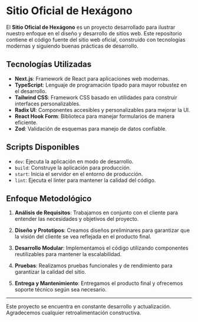 # Sitio Oficial de Hexágono

El **Sitio Oficial de Hexágono** es un proyecto desarrollado para ilustrar nuestro enfoque en el diseño y desarrollo de sitios web. Este repositorio contiene el código fuente del sitio web oficial, construido con tecnologías modernas y siguiendo buenas prácticas de desarrollo.

## Tecnologías Utilizadas

- **Next.js**: Framework de React para aplicaciones web modernas.
- **TypeScript**: Lenguaje de programación tipado para mayor robustez en el desarrollo.
- **Tailwind CSS**: Framework CSS basado en utilidades para construir interfaces personalizables.
- **Radix UI**: Componentes accesibles y personalizables para mejorar la UI.
- **React Hook Form**: Biblioteca para manejar formularios de manera eficiente.
- **Zod**: Validación de esquemas para manejo de datos confiable.

## Scripts Disponibles

- `dev`: Ejecuta la aplicación en modo de desarrollo.
- `build`: Construye la aplicación para producción.
- `start`: Inicia el servidor en el entorno de producción.
- `lint`: Ejecuta el linter para mantener la calidad del código.

## Enfoque Metodológico

1. **Análisis de Requisitos**: Trabajamos en conjunto con el cliente para entender las necesidades y objetivos del proyecto.

2. **Diseño y Prototipos**: Creamos diseños preliminares para garantizar que la visión del cliente se vea reflejada en el producto final.

3. **Desarrollo Modular**: Implementamos el código utilizando componentes reutilizables para mantener la escalabilidad.

4. **Pruebas**: Realizamos pruebas funcionales y de rendimiento para garantizar la calidad del sitio.

5. **Entrega y Mantenimiento**: Entregamos el producto final y ofrecemos soporte técnico según sea necesario.

---

Este proyecto se encuentra en constante desarrollo y actualización. Agradecemos cualquier retroalimentación constructiva.



